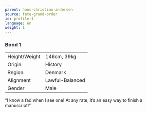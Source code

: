 ```yaml
---
parent: hans-christian-andersen
source: fate-grand-order
id: profile-1
language: en
weight: 1
---
```


### Bond 1

<table>
  <tr><td>Height/Weight</td><td>146cm, 39kg</td></tr>
  <tr><td>Origin</td><td>History</td></tr>
  <tr><td>Region</td><td>Denmark</td></tr>
  <tr><td>Alignment</td><td>Lawful-Balanced</td></tr>
  <tr><td>Gender</td><td>Male</td></tr>
</table>

“I know a fad when I see one! At any rate, it’s an easy way to finish a manuscript!”
